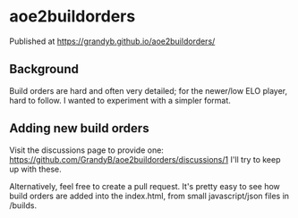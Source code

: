 # aoe2buildorders

Published at https://grandyb.github.io/aoe2buildorders/

## Background

Build orders are hard and often very detailed; for the newer/low ELO player, hard to follow. I wanted to experiment with a simpler format.

## Adding new build orders

Visit the discussions page to provide one: https://github.com/GrandyB/aoe2buildorders/discussions/1
I'll try to keep up with these.

Alternatively, feel free to create a pull request. It's pretty easy to see how build orders are added into the index.html, from small javascript/json files in /builds.
